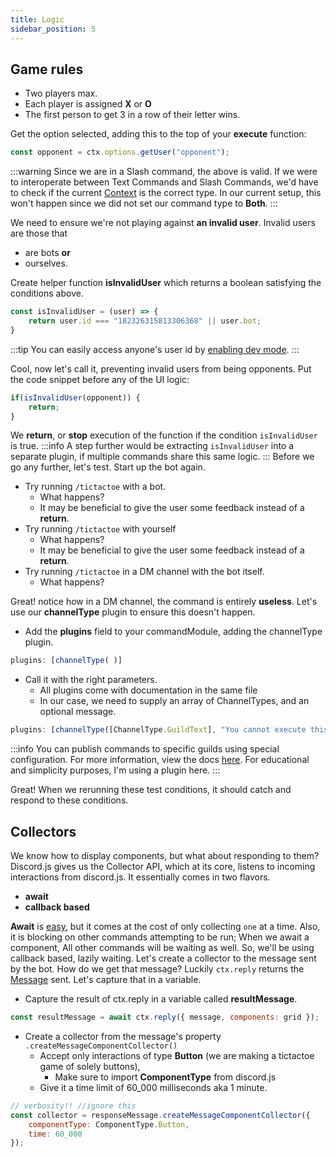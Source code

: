 ```yaml
---
title: Logic 
sidebar_position: 5
---
```


## Game rules
- Two players max.
- Each player is assigned **X** or **O**
- The first person to get 3 in a row of their letter wins.

Get the option selected, adding this to the top of your **execute** function:
```js
const opponent = ctx.options.getUser("opponent");
```
:::warning
Since we are in a Slash command, the above is valid. If we were to interoperate between Text Commands and Slash Commands,
we'd have to check if the current [Context](https://sern.dev/docs/api/classes/Context) is the correct type. In our current setup,
this won't happen since we did not set our command type to **Both**. 
:::

We need to ensure we're not playing against **an invalid user**. Invalid users are those that
- are bots **or**
- ourselves.

Create helper function **isInvalidUser** which returns a boolean satisfying the conditions above.

```js
const isInvalidUser = (user) => {
    return user.id === "182326315813306368" || user.bot;
}
```
:::tip 
You can easily access anyone's user id by [enabling dev mode](https://beebom.com/how-enable-disable-developer-mode-discord).
:::

Cool, now let's call it, preventing invalid users from being opponents. Put the code snippet before any of the UI logic:
```js title="tictactoe, execute function"
if(isInvalidUser(opponent)) { 
    return;
}
```
We **return**, or **stop** execution of the function if the condition `isInvalidUser` is true.
:::info 
A step further would be extracting `isInvalidUser` into a separate plugin, if multiple commands share this same logic.
:::
Before we go any further, let's test. Start up the bot again.
- Try running `/tictactoe` with a bot.
    - What happens?
    - It may be beneficial to give the user some feedback instead of a **return**.
- Try running `/tictactoe` with yourself
    - What happens?
    - It may be beneficial to give the user some feedback instead of a **return**.
- Try running `/tictactoe` in a DM channel with the bot itself.
    - What happens?

Great! notice how in a DM channel, the command is entirely **useless**. 
Let's use our **channelType** plugin to ensure this doesn't happen.
- Add the **plugins** field to your commandModule, adding the channelType plugin.
```js
plugins: [channelType( )]
```
- Call it with the right parameters. 
    - All plugins come with documentation in the same file
    - In our case, we need to supply an array of ChannelTypes, and an optional message. 
```js
plugins: [channelType([ChannelType.GuildText], "You cannot execute this command here.")]
```
:::info
You can publish commands to specific guilds using special configuration. 
For more information, view the docs [here](https://sern.dev/docs/cli/publish).
For educational and simplicity purposes, I'm using a plugin here.
:::

Great! When we rerunning these test conditions, it should catch and respond to these conditions.


## Collectors
We know how to display components, but what about responding to them?
Discord.js gives us the Collector API, which at its core, listens to incoming interactions from discord.js. It essentially comes in two flavors.
- **await**
- **callback based**

**Await** is [easy](https://www.infoq.com/presentations/Simple-Made-Easy/), but it comes at the cost of only collecting `one` at a time. Also, 
it is blocking on other commands attempting to be run; When we await a component,
All other commands will be waiting as well. So, we'll be using callback based, lazily waiting. Let's create a collector to the message sent by the bot. How do we get that message?
Luckily `ctx.reply` returns the [Message](https://discord.js.org/#/docs/discord.js/main/class/Message) sent. Let's capture that in a variable.

- Capture the result of ctx.reply in a variable called **resultMessage**.
```js
const resultMessage = await ctx.reply({ message, components: grid });
```
- Create a collector from the message's property `.createMessageComponentCollector()`
    - Accept only interactions of type **Button** (we are making a tictactoe game of solely buttons),
        - Make sure to import **ComponentType** from discord.js
    - Give it a time limit of 60_000 milliseconds aka 1 minute.
```js
// verbosity!! //ignore this
const collector = responseMessage.createMessageComponentCollector({ 
    componentType: ComponentType.Button,
    time: 60_000
});
```



